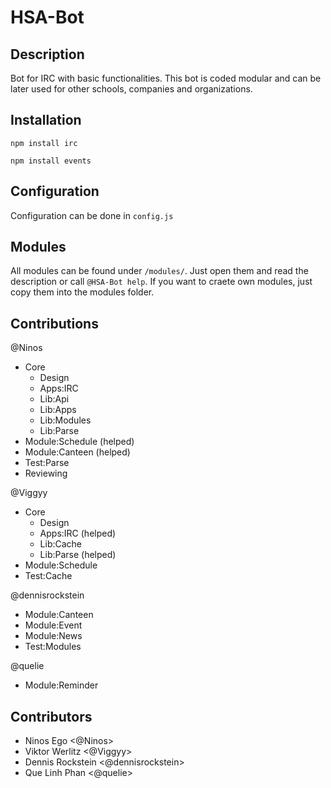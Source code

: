 # HSA-Bot

## Description
Bot for IRC with basic functionalities. This bot is coded modular and can be later used for other schools, companies and organizations.

## Installation
```npm install irc```

```npm install events```

## Configuration
Configuration can be done in `config.js`

## Modules
All modules can be found under `/modules/`. Just open them and read the description or call `@HSA-Bot help`.
If you want to craete own modules, just copy them into the modules folder.

## Contributions
@Ninos
- Core
	- Design
	- Apps:IRC
	- Lib:Api
	- Lib:Apps
	- Lib:Modules
	- Lib:Parse
- Module:Schedule (helped)
- Module:Canteen (helped)
- Test:Parse
- Reviewing

@Viggyy
- Core
	- Design
	- Apps:IRC (helped)
	- Lib:Cache
	- Lib:Parse (helped)
- Module:Schedule
- Test:Cache

@dennisrockstein
- Module:Canteen
- Module:Event
- Module:News
- Test:Modules

@quelie
- Module:Reminder

## Contributors
- Ninos Ego <@Ninos>
- Viktor Werlitz <@Viggyy>
- Dennis Rockstein <@dennisrockstein>
- Que Linh Phan <@quelie>